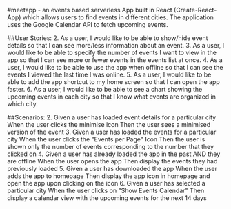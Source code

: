 #meetapp - an events based serverless App built in React (Create-React-App) which allows users to find  events in different cities. The application uses the Google Calendar API to fetch upcoming events.

##User Stories:
2. As a user, I would like to be able to show/hide event details so that I can see more/less
information about an event.
3. As a user, I would like to be able to specify the number of events I want to view in the app so
that I can see more or fewer events in the events list at once.
4. As a user, I would like to be able to use the app when offline so that I can see the events I
viewed the last time I was online.
5. As a user, I would like to be able to add the app shortcut to my home screen so that I can
open the app faster.
6. As a user, I would like to be able to see a chart showing the upcoming events in each city so
that I know what events are organized in which city.

##Scenarios:
2. Given a user has loaded event details for a particular city
When the user clicks the minimise icon
Then the user sees a minimised version of the event
3. Given a user has loaded the events for a particular city
When the user clicks the "Events per Page" Icon
Then the user is shown only the number of events corresponding to the number that they clicked on
4. Given a user has already loaded the app in the past AND they are offline
When the user opens the app
Then display the events they had previously loaded
5. Given a user has downloaded the app
When the user adds the app to homepage
Then display the app icon in homepage and open the app upon clicking on the icon
6. Given a user has selected a particular city
When the user clicks on "Show Events Calendar"
Then display a calendar view with the upcoming events for the next 14 days
